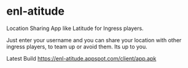 enl-atitude
===========

Location Sharing App like Latitude for Ingress players.

Just enter your username and you can share your location with other ingress players, to team up or avoid them. 
Its up to you.

Latest Build
https://enl-atitude.appspot.com/client/app.apk


